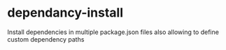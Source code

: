 # dependancy-install
Install dependencies in multiple package.json files also allowing to define custom dependency paths
